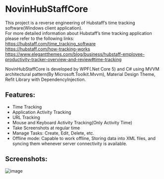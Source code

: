 # NovinHubStaffCore
This project is a reverse engineering of Hubstaff’s time tracking software(Windows client application).<br/>
For more detailed information about Hubstaff’s time tracking application please refer to the following links:<br/>
https://hubstaff.com/time_tracking_software<br/>
https://hubstaff.com/how-tracking-works<br/>
https://www.elegantthemes.com/blog/business/hubstaff-employee-productivity-tracker-overview-and-review#time-tracking

NovinHubStaffCore is developed by WPF(.Net Core 5) and C# using MVVM architectural pattern(By Microsoft.Toolkit.Mvvm), Material Design Theme, Refit Library with DependencyInjection.

## Features:
 - Time Tracking
 - Application Activity Tracking
 - URL Tracking
 - Mouse and Keyboard Activity Tracking(Only Activity Time)
 - Take Screenshots at regular time
 - Manage Tasks: Create, Edit, Delete, etc.
 - Offline mode: Capable to work offline, Storing data into XML files, and syncing them whenever server connectivity is available.
 
## Screenshots:

![image](https://user-images.githubusercontent.com/11366898/224023032-50172d9c-f457-4cc6-8532-5e4fed097080.png)
